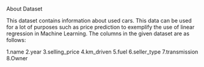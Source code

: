 About Dataset

This dataset contains information about used cars.
This data can be used for a lot of purposes such as price prediction to exemplify the use of linear regression in Machine Learning.
The columns in the given dataset are as follows:

1.name
2.year
3.selling_price
4.km_driven
5.fuel
6.seller_type
7.transmission
8.Owner